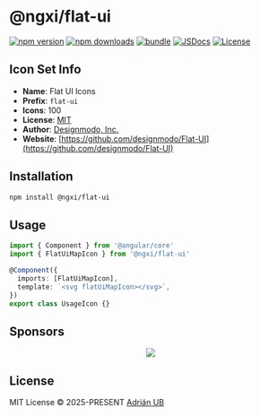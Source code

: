 # @ngxi/flat-ui

[![npm version][npm-version-src]][npm-version-href]
[![npm downloads][npm-downloads-src]][npm-downloads-href]
[![bundle][bundle-src]][bundle-href]
[![JSDocs][jsdocs-src]][jsdocs-href]
[![License][license-src]][license-href]

## Icon Set Info

- **Name**: Flat UI Icons
- **Prefix**: `flat-ui`
- **Icons**: 100
- **License**: [MIT](https://github.com/designmodo/Flat-UI/blob/master/LICENSE)
- **Author**: [Designmodo, Inc.](https://github.com/designmodo/Flat-UI)
- **Website**: [https://github.com/designmodo/Flat-UI](https://github.com/designmodo/Flat-UI)

## Installation

```sh
npm install @ngxi/flat-ui
```

## Usage

```ts
import { Component } from '@angular/core'
import { FlatUiMapIcon } from '@ngxi/flat-ui'

@Component({
  imports: [FlatUiMapIcon],
  template: `<svg flatUiMapIcon></svg>`,
})
export class UsageIcon {}
```

## Sponsors

<p align="center">
  <a href="https://cdn.jsdelivr.net/gh/adrian-ub/static/sponsors.svg">
    <img src='https://cdn.jsdelivr.net/gh/adrian-ub/static/sponsors.svg'/>
  </a>
</p>

## License

MIT License © 2025-PRESENT [Adrián UB](https://github.com/adrian-ub)

<!-- Badges -->

[npm-version-src]: https://img.shields.io/npm/v/@ngxi/flat-ui?style=flat&colorA=080f12&colorB=1fa669
[npm-version-href]: https://npmjs.com/package/@ngxi/flat-ui
[npm-downloads-src]: https://img.shields.io/npm/dm/@ngxi/flat-ui?style=flat&colorA=080f12&colorB=1fa669
[npm-downloads-href]: https://npmjs.com/package/@ngxi/flat-ui
[bundle-src]: https://img.shields.io/bundlephobia/minzip/@ngxi/flat-ui?style=flat&colorA=080f12&colorB=1fa669&label=minzip
[bundle-href]: https://bundlephobia.com/result?p=@ngxi/flat-ui
[license-src]: https://img.shields.io/npm/l/@ngxi/flat-ui?style=flat&colorA=080f12&colorB=1fa669
[license-href]: https://github.com/adrian-ub/ngxi/blob/main/LICENSE
[jsdocs-src]: https://img.shields.io/badge/jsdocs-reference-080f12?style=flat&colorA=080f12&colorB=1fa669
[jsdocs-href]: https://www.jsdocs.io/package/@ngxi/flat-ui
